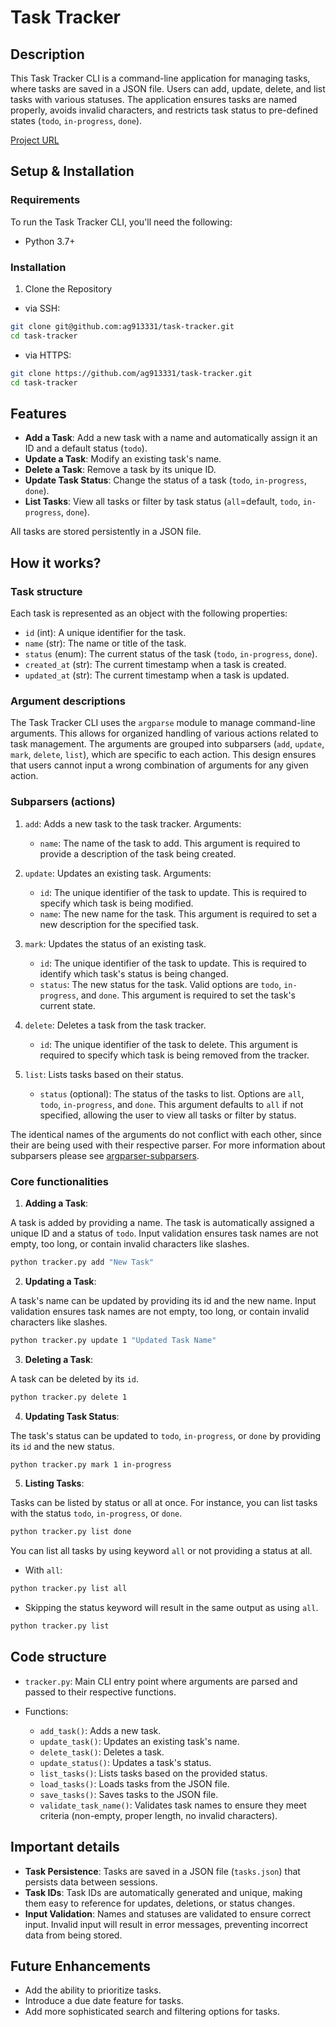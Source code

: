 # Task Tracker

## Description
This Task Tracker CLI is a command-line application for managing tasks, where tasks are saved in a JSON file. Users can add, update, delete, and list tasks with various statuses. The application ensures tasks are named properly, avoids invalid characters, and restricts task status to pre-defined states (`todo`, `in-progress`, `done`).

[Project URL](https://roadmap.sh/projects/task-tracker)

## Setup & Installation

### Requirements
To run the Task Tracker CLI, you'll need the following:
- Python 3.7+

### Installation

1. Clone the Repository

- via SSH:
```bash
git clone git@github.com:ag913331/task-tracker.git
cd task-tracker
```

- via HTTPS:
```bash
git clone https://github.com/ag913331/task-tracker.git
cd task-tracker
```

## Features

- **Add a Task**: Add a new task with a name and automatically assign it an ID and a default status (`todo`).
- **Update a Task**: Modify an existing task's name.
- **Delete a Task**: Remove a task by its unique ID.
- **Update Task Status**: Change the status of a task (`todo`, `in-progress`, `done`).
- **List Tasks**: View all tasks or filter by task status (`all`=default, `todo`, `in-progress`, `done`).

All tasks are stored persistently in a JSON file.

## How it works?

### Task structure
Each task is represented as an object with the following properties:
- `id` (int): A unique identifier for the task.
- `name` (str): The name or title of the task.
- `status` (enum): The current status of the task (`todo`, `in-progress`, `done`).
- `created_at` (str): The current timestamp when a task is created.
- `updated_at` (str): The current timestamp when a task is updated.

### Argument descriptions

The Task Tracker CLI uses the `argparse` module to manage command-line arguments. This allows for organized handling of various actions related to task management. The arguments are grouped into subparsers (`add`, `update`, `mark`, `delete`, `list`), which are specific to each action. This design ensures that users cannot input a wrong combination of arguments for any given action.

### Subparsers (actions)

1. `add`: Adds a new task to the task tracker.
Arguments:
    - `name`: The name of the task to add. This argument is required to provide a description of the task being created.

2. `update`: Updates an existing task.
Arguments:
    - `id`: The unique identifier of the task to update. This is required to specify which task is being modified.
    - `name`: The new name for the task. This argument is required to set a new description for the specified task.

3. `mark`: Updates the status of an existing task.
    - `id`: The unique identifier of the task to update. This is required to identify which task's status is being changed.
    - `status`: The new status for the task. Valid options are `todo`, `in-progress`, and `done`. This argument is required to set the task's current state.

4. `delete`: Deletes a task from the task tracker.
    - `id`: The unique identifier of the task to delete. This argument is required to specify which task is being removed from the tracker.

5. `list`: Lists tasks based on their status.
    - `status` (optional): The status of the tasks to list. Options are `all`, `todo`, `in-progress`, and `done`. This argument defaults to `all` if not specified, allowing the user to view all tasks or filter by status.

The identical names of the arguments do not conflict with each other, since their are being used with their respective parser. For more information about subparsers please see [argparser-subparsers](https://docs.python.org/3/library/argparse.html#sub-commands).


### Core functionalities
1. **Adding a Task**:

A task is added by providing a name. The task is automatically assigned a unique ID and a status of `todo`. Input validation ensures task names are not empty, too long, or contain invalid characters like slashes.

```bash
python tracker.py add "New Task"
```

2. **Updating a Task**:

A task's name can be updated by providing its id and the new name. Input validation ensures task names are not empty, too long, or contain invalid characters like slashes.

```bash
python tracker.py update 1 "Updated Task Name"
```

3. **Deleting a Task**:

A task can be deleted by its `id`.

```bash
python tracker.py delete 1
```

4. **Updating Task Status**:

The task's status can be updated to `todo`, `in-progress`, or `done` by providing its `id` and the new status.

```bash
python tracker.py mark 1 in-progress
```

5. **Listing Tasks**:

Tasks can be listed by status or all at once. For instance, you can list tasks with the status `todo`, `in-progress`, or `done`.

```bash
python tracker.py list done
```

You can list all tasks by using keyword `all` or not providing a status at all.

- With `all`:
```bash
python tracker.py list all
```

- Skipping the status keyword will result in the same output as using `all`.
```bash
python tracker.py list
```

## Code structure

- `tracker.py`: Main CLI entry point where arguments are parsed and passed to their respective functions.

- Functions:
    - `add_task()`: Adds a new task.
    - `update_task()`: Updates an existing task's name.
    - `delete_task()`: Deletes a task.
    - `update_status()`: Updates a task's status.
    - `list_tasks()`: Lists tasks based on the provided status.
    - `load_tasks()`: Loads tasks from the JSON file.
    - `save_tasks()`: Saves tasks to the JSON file.
    - `validate_task_name()`: Validates task names to ensure they meet criteria (non-empty, proper length, no invalid characters).

## Important details

- **Task Persistence**: Tasks are saved in a JSON file (`tasks.json`) that persists data between sessions.
- **Task IDs**: Task IDs are automatically generated and unique, making them easy to reference for updates, deletions, or status changes.
- **Input Validation**: Names and statuses are validated to ensure correct input. Invalid input will result in error messages, preventing incorrect data from being stored.

## Future Enhancements

- Add the ability to prioritize tasks.
- Introduce a due date feature for tasks.
- Add more sophisticated search and filtering options for tasks.